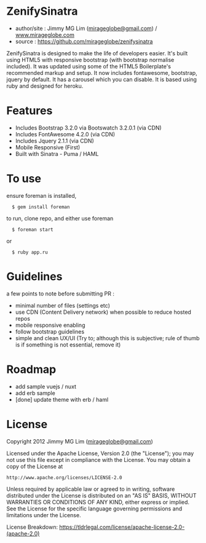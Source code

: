# ZenifySinatra #

- author/site : Jimmy MG Lim (mirageglobe@gmail.com) / www.mirageglobe.com
- source : https://github.com/mirageglobe/zenifysinatra

ZenifySinatra is designed to make the life of developers easier. It's built using HTML5 with responsive bootstrap (with bootstrap normalise included). It was updated using some of the HTML5 Boilerplate's recommended markup and setup. It now includes fontawesome, bootstrap, jquery by default. It has a carousel which you can disable. It is based using ruby and designed for heroku.

# Features #

- Includes Bootstrap 3.2.0 via Bootswatch 3.2.0.1 (via CDN)
- Includes FontAwesome 4.2.0 (via CDN)
- Includes Jquery 2.1.1 (via CDN)
- Mobile Responsive (First)
- Built with Sinatra - Puma / HAML

# To use #

ensure foreman is installed,
```
  $ gem install foreman
```

to run, clone repo, and either use foreman
```
  $ foreman start
```

or
```
  $ ruby app.ru
```

# Guidelines #

a few points to note before submitting PR :

- minimal number of files (settings etc)
- use CDN (Content Delivery network) when possible to reduce hosted repos
- mobile responsive enabling
- follow bootstrap guidelines
- simple and clean UX/UI (Try to; although this is subjective; rule of thumb is if something is not essential, remove it)

# Roadmap #

- add sample vuejs / nuxt
- add erb sample
- [done] update theme with erb / haml

# License

Copyright 2012 Jimmy MG Lim (mirageglobe@gmail.com)

Licensed under the Apache License, Version 2.0 (the "License");
you may not use this file except in compliance with the License.
You may obtain a copy of the License at

    http://www.apache.org/licenses/LICENSE-2.0

Unless required by applicable law or agreed to in writing, software
distributed under the License is distributed on an "AS IS" BASIS,
WITHOUT WARRANTIES OR CONDITIONS OF ANY KIND, either express or implied.
See the License for the specific language governing permissions and
limitations under the License.

License Breakdown: https://tldrlegal.com/license/apache-license-2.0-(apache-2.0)
